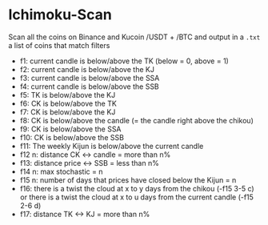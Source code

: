 # Ichimoku-Scan
 Scan all the coins on Binance and Kucoin /USDT + /BTC and output in a `.txt` a list of coins that match filters

- f1: current candle is below/above the TK (below = 0, above = 1)
- f2: current candle is below/above the KJ
- f3: current candle is below/above the SSA
- f4: current candle is below/above the SSB
- f5: TK is below/above the KJ
- f6: CK is below/above the TK
- f7: CK is below/above the KJ
- f8: CK is below/above the candle (= the candle right above the chikou)
- f9: CK is below/above the SSA
- f10: CK is below/above the SSB
- f11: The weekly Kijun is below/above the current candle
- f12 n: distance CK <-> candle = more than n% 
- f13: distance price <-> SSB = less than n%
- f14 n: max stochastic = n
- f15 n: number of days that prices have closed below the Kijun = n
- f16: there is a twist the cloud at x to y days from the chikou (-f15 3-5 c) or there is a twist the cloud at x to u days from the current candle (-f15 2-6 d)
- f17: distance TK <-> KJ = more than n%